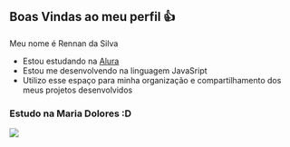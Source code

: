## Boas Vindas ao meu perfil 👍

Meu nome é Rennan da Silva

- Estou estudando na [Alura](https://www.alura.com.br)
- Estou me desenvolvendo na linguagem JavaSript
- Utilizo esse espaço para minha organização e compartilhamento dos meus projetos desenvolvidos

### Estudo na Maria Dolores :D


![](https://media.tenor.com/ZfjPXUvbNPYAAAAi/godzilla-dance.gif0)
